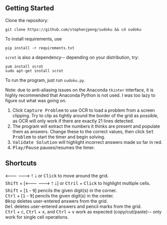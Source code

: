 ## Getting Started
Clone the repository:
```
git clone https://github.com/stephenjpeng/sudoku && cd sudoku
```

To install requirements, use
```
pip install -r requirements.txt
```

`scrot` is also a dependency-- depending on your distribution, try:
```
yum install scrot
sudo apt-get install scrot
```


To run the program, just run `sudoku.py`. 

Note: due to anti-aliasing issues on the Anaconda `tkinter` interface, it is highly recommended that Anaconda Python is not used. I was too lazy to figure out what was going on.

1. Click <kbd>Capture Problem</kbd> to use OCR to load a problem from a screen clipping. Try to clip as tightly around the border of the grid as possible, as OCR will only work if there are exactly 21 lines detected.
1. The program will extract the numbers it thinks are present and populate them as answers. Change these to the correct values, then click <kbd>Set Problem</kbd> to start the timer and begin solving.
1. <kbd>Validate Solution</kbd> will highlight incorrect answers made so far in red.
1. <kbd>Play/Pause</kbd> pauses/resumes the timer.

## Shortcuts
<kbd>🡐</kbd> <kbd>🡒</kbd> <kbd>🡑</kbd> <kbd>🡓</kbd> or <kbd>Click</kbd> to move around the grid.<br/>
<kbd>Shift</kbd> + [<kbd>🡐</kbd> <kbd>🡒</kbd> <kbd>🡑</kbd> <kbd>🡓</kbd>] or <kbd>Ctril</kbd> + <kbd>Click</kbd> to highlight multiple cells.<br/>
<kbd>Shift</kbd> + [<kbd>1</kbd> - <kbd>9</kbd>] pencils the given digit(s) in the corner.<br/>
<kbd>Ctrl</kbd> + [<kbd>1</kbd> - <kbd>9</kbd>] pencils the given digit(s) in the center.<br/>
<kbd>Bksp</kbd> deletes user-entered answers from the grid.<br/>
<kbd>Del</kbd> deletes user-entered answers and pencil marks from the grid.<br/>
<kbd>Ctrl</kbd> + <kbd>c</kbd>, <kbd>Ctrl</kbd> + <kbd>x</kbd>, and <kbd>Ctrl</kbd> + <kbd>v</kbd> work as expected (copy/cut/paste)-- only work for single cell operations.<br/>
